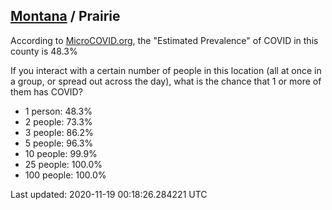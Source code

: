 
## [Montana](/united-states/montana) / Prairie

According to [MicroCOVID.org](http://microcovid.org),
the "Estimated Prevalence" of COVID in this county is 48.3%

If you interact with a certain number of people in this location
(all at once in a group, or spread out across the day), what is the chance that
1 or more of them has COVID?

- 1 person: 48.3%
- 2 people: 73.3%
- 3 people: 86.2%
- 5 people: 96.3%
- 10 people: 99.9%
- 25 people: 100.0%
- 100 people: 100.0%

Last updated: 2020-11-19 00:18:26.284221 UTC
